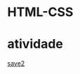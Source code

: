 # HTML-CSS
<H1>atividade</H1>
 <a href="https://paulo1707.github.io/HTML-CSS/trabalho iframe">save2</a>
